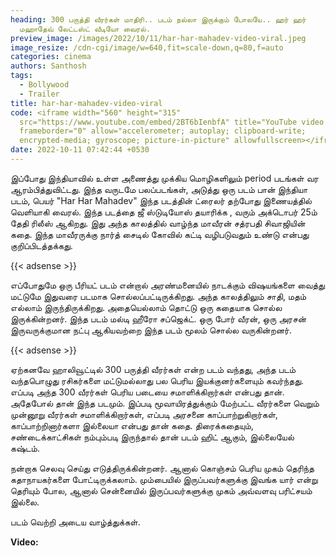 ```yaml
---
heading: 300 பருத்தி வீரர்கள் மாதிரி.. படம் நல்லா இருக்கும் போலயே.. ஹர் ஹர்
  மஹாதேவ் லேட்டஸ்ட் வீடியோ வைரல்.
preview_image: /images/2022/10/11/har-har-mahadev-video-viral.jpeg
image_resize: /cdn-cgi/image/w=640,fit=scale-down,q=80,f=auto
categories: cinema
authors: Santhosh
tags:
  - Bollywood
  - Trailer
title: har-har-mahadev-video-viral
code: <iframe width="560" height="315"
  src="https://www.youtube.com/embed/2BT6bIenbfA" title="YouTube video player"
  frameborder="0" allow="accelerometer; autoplay; clipboard-write;
  encrypted-media; gyroscope; picture-in-picture" allowfullscreen></iframe>
date: 2022-10-11 07:42:44 +0530
---
```

இப்போது இந்தியாவில் உள்ள அணைத்து முக்கிய மொழிகளிலும் period படங்கள் வர ஆரம்பித்துவிட்டது. இந்த வருடமே பலப்படங்கள், அடுத்து ஒரு படம் பான் இந்தியா படம், பெயர் "Har Har Mahadev" இந்த படத்தின் ட்ரைலர் தற்போது இணையத்தில் வெளியாகி வைரல். இந்த படத்தை ஜீ ஸ்டுடியோஸ் தயாரிக்க , வரும் அக்டொபர் 25ம் தேதி ரிலீஸ் ஆகிறது. இது அந்த காலத்தில் வாழ்ந்த மாவீரன் சத்ரபதி சிவாஜியின் கதை. இந்த மாவீரருக்கு நார்த் சைடில் கோவில் கட்டி வழிபடுவதும் உண்டு என்பது குறிப்பிடத்தக்கது.

{{< adsense >}}

எப்போதுமே ஒரு பீரியட் படம் என்றால் அரண்மனையில் நாடக்கும் விஷயங்களை வைத்து மட்டுமே இதுவரை படமாக சொல்லப்பட்டிருக்கிறது. அந்த காலத்திலும் சாதி, மதம் எல்லாம் இருந்திருக்கிறது. அதையெல்லாம் தொட்டு ஒரு கதையாக சொல்ல இருக்கின்றனர். இந்த படம் மல்டி ஹீரோ சப்ஜெக்ட். ஒரு போர் வீரன், ஒரு அரசன் இருவருக்குமான நட்பு ஆகியவற்றை இந்த படம் மூலம் சொல்ல வருகின்றனர். 

{{< adsense >}}

ஏற்கனவே ஹாலிவூட்டில் 300 பருத்தி வீரர்கள் என்ற படம் வந்தது, அந்த படம் வந்தபொழுது ரசிகர்களை மட்டுமல்லாது பல பெரிய இயக்குனர்களையும் கவர்ந்தது. எப்படி அந்த 300 வீரர்கள்  பெரிய படையை சமாளிக்கிறார்கள் என்பது தான். அதேபோல் தான் இந்த படமும். இப்படி மூவாயிரத்துக்கும் மேற்பட்ட வீரர்களை வெறும் முன்னூறு வீரர்கள் சமாளிக்கிறார்கள், எப்படி அரசனை காப்பாற்றுகிறார்கள், காப்பாற்றினார்களா இல்லையா என்பது தான் கதை. திரைக்கதையும், சண்டைக்காட்சிகள் நம்பும்படி இருந்தால் தான் படம் ஹிட் ஆகும், இல்லையேல் கஷ்டம்.

நன்றாக செலவு செய்து எடுத்திருக்கின்றனர். ஆனால் கொஞ்சம் பெரிய முகம் தெரிந்த கதாநாயகர்களை போட்டிருக்கலாம். மும்பையில் இருப்பவர்களுக்கு இவங்க யார் என்று தெரியும் போல, ஆனால் சென்னையில் இருப்பவர்களுக்கு முகம் அவ்வளவு பரிட்சயம் இல்லை. 

படம் வெற்றி அடைய வாழ்த்துக்கள். 

**V﻿ideo:**